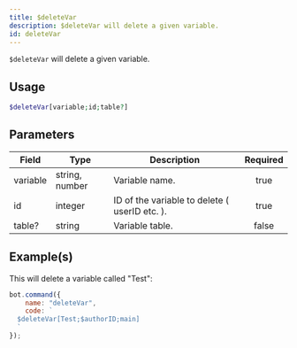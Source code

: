 ```yaml
---
title: $deleteVar
description: $deleteVar will delete a given variable.
id: deleteVar
---
```


`$deleteVar` will delete a given variable.

## Usage

```php
$deleteVar[variable;id;table?]
```

## Parameters

| Field    | Type           | Description                                   | Required |
| -------- | -------------- | --------------------------------------------- | :------: |
| variable | string, number | Variable name.                                |   true   |
| id       | integer        | ID of the variable to delete ( userID etc. ). |   true   |
| table?   | string         | Variable table.                               |  false   |

## Example(s)

This will delete a variable called "Test":

```javascript
bot.command({
    name: "deleteVar",
    code: `
  $deleteVar[Test;$authorID;main]
  `
});
```